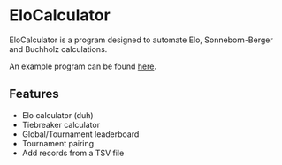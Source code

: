 # EloCalculator

EloCalculator is a program designed to automate Elo, Sonneborn-Berger and Buchholz calculations.

An example program can be found [here](src/EloCalculator.Example/Program.cs).


## Features

- Elo calculator (duh)
- Tiebreaker calculator
- Global/Tournament leaderboard
- Tournament pairing
- Add records from a TSV file
